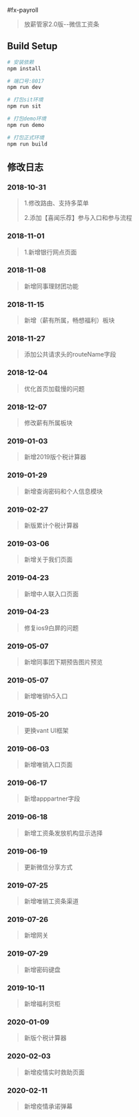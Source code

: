 #fx-payroll

> 放薪管家2.0版--微信工资条

## Build Setup

``` bash
# 安装依赖
npm install

# 端口号:8017
npm run dev

# 打包sit环境
npm run sit

# 打包demo环境
npm run demo

# 打包正式环境
npm run build

```
## 修改日志
### 2018-10-31
> 1.修改路由、支持多菜单
>
> 2.添加【喜闻乐荐】参与入口和参与流程

### 2018-11-01
> 1.新增银行网点页面

### 2018-11-08
> 新增同事理财团功能

### 2018-11-15
> 新增（薪有所属，畅想福利）板块

### 2018-11-27
> 添加公共请求头的routeName字段

### 2018-12-04
> 优化首页加载慢的问题

### 2018-12-07
> 修改薪有所属板块

### 2019-01-03
> 新增2019版个税计算器
### 2019-01-29
> 新增查询密码和个人信息模块
### 2019-02-27
> 新版累计个税计算器
### 2019-03-06
> 新增关于我们页面
### 2019-04-23
> 新增中人联入口页面
### 2019-04-23
> 修复ios9白屏的问题
### 2019-05-07
> 新增同事团下期预告图片预览
### 2019-05-07
> 新增唯销h5入口
### 2019-05-20
> 更换vant UI框架
### 2019-06-03
> 新增唯销入口页面
### 2019-06-17
> 新增apppartner字段
### 2019-06-18
> 新增工资条发放机构显示选择
### 2019-06-19
> 更新微信分享方式
### 2019-07-25
> 新增唯销工资条渠道
### 2019-07-26
> 新增网关
### 2019-07-29
> 新增密码键盘
### 2019-10-11
> 新增福利货柜
### 2020-01-09
> 新版个税计算器
### 2020-02-03
> 新增疫情实时救助页面
### 2020-02-11
> 新增疫情承诺弹幕

